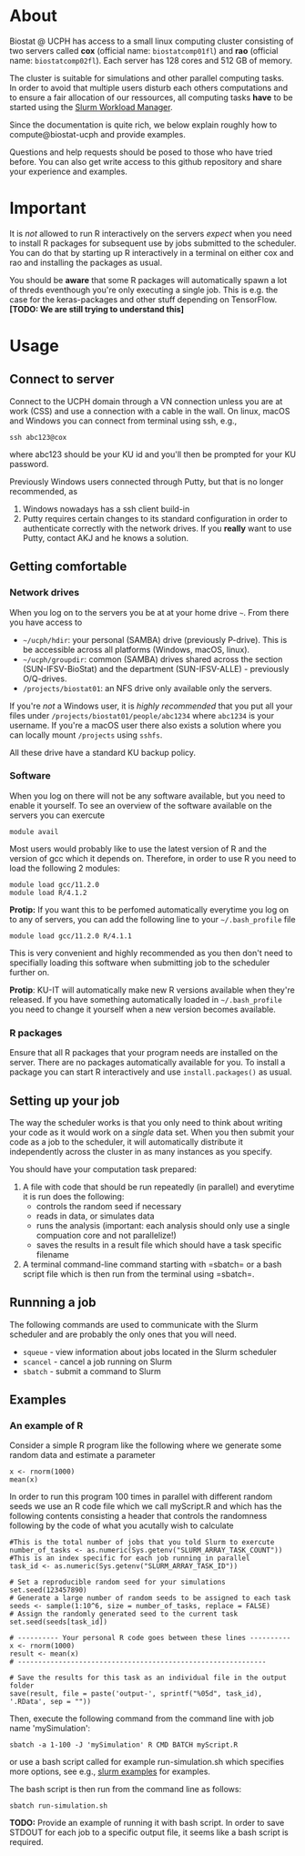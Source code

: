 # About 

Biostat @ UCPH has
access to a small linux computing cluster consisting of two servers called **cox**
(official name: ```biostatcomp01fl```) and **rao**
(official name: ```biostatcomp02fl```). Each server has 128 cores and
512 GB of memory.

The cluster is suitable for simulations and other parallel computing tasks.  
In order to avoid that multiple users disturb each others computations and to
ensure a fair allocation of our ressources, all computing tasks **have** to be 
started using the [Slurm Workload Manager](https://slurm.schedmd.com/documentation.html).

Since the documentation is quite rich, we below explain roughly how to
compute@biostat-ucph and provide examples.

Questions and help requests should be posed to those who have tried
before. You can also get write access to this github repository and
share your experience and examples.

# Important

It is *not* allowed to run R interactively on the servers *expect*
when you need to install R packages for subsequent use by jobs
submitted to the scheduler. You can do that by starting up R
interactively in a terminal on either cox and rao and installing the
packages as usual.

You should be **aware** that some R packages will automatically 
spawn a lot of threds eventhough you're only executing a single job.
This is e.g. the case for the keras-packages and other stuff depending
on TensorFlow. **[TODO: We are still trying to understand this]**

# Usage

## Connect to server

Connect to the UCPH domain through a VN connection unless you are at work 
(CSS) and use a connection with a cable in the wall. On linux, macOS and 
Windows you can connect from terminal using ssh, e.g.,

```
ssh abc123@cox
```

where abc123 should be your KU id and you'll then be prompted for your KU password.

Previously Windows users connected through Putty, but that is no longer recommended, as

1) Windows nowadays has a ssh client build-in
2) Putty requires certain changes to its standard configuration in order to authenticate correctly with the network drives. If you **really** want to use Putty, contact AKJ and he knows a solution.

## Getting comfortable

### Network drives

When you log on to the servers you be at at your home drive `~`. From there you have access to

* `~/ucph/hdir`: your personal (SAMBA) drive (previously P-drive). This is be accessible across all platforms (Windows, macOS, linux).
* `~/ucph/groupdir`: common (SAMBA) drives shared across the section (SUN-IFSV-BioStat) and the department (SUN-IFSV-ALLE) - previously O/Q-drives.
* `/projects/biostat01`: an NFS drive only available only the servers.

If you're *not* a Windows user, it is *highly recommended* that you put all your files under `/projects/biostat01/people/abc1234` where `abc1234` is your username. If you're a macOS user there also exists a solution where you can locally mount `/projects` using `sshfs`.

All these drive have a standard KU backup policy.

### Software

When you log on there will not be any software available, but you need to enable it yourself.
To see an overview of the software available on the servers you can exercute

```
module avail
```

Most users would probably like to use the latest version of R and the version of gcc
which it depends on. Therefore, in order to use R you need to load the following 2 modules:

```
module load gcc/11.2.0
module load R/4.1.2
```

**Protip:** If you want this to be perfomed automatically everytime you log on to any of servers,
you can add the following line to your `~/.bash_profile` file

```
module load gcc/11.2.0 R/4.1.1
```

This is very convenient and highly recommended as you then don't need to specifially loading this software
when submitting job to the scheduler further on.

**Protip**: KU-IT will automatically make new R versions available when they're released. If you have something
automatically loaded in `~/.bash_profile` you need to change it yourself when a new version becomes available.


### R packages

Ensure that all R packages that your program needs are installed on
the server. There are no packages automatically available for you.
To install a package you can start R interactively and
use `install.packages()` as usual. 

## Setting up your job

The way the scheduler works is that you only need to think about writing your code as it would work on a *single* data set. 
When you then submit your code as a job to the scheduler, it will automatically distribute it independently across the cluster in as many instances as you specify.

You should have your computation task prepared:

1. A file with code that should be run repeatedly (in parallel) and everytime it is run does the following:
   * controls the random seed if necessary
   * reads in data, or simulates data
   * runs the analysis (important: each analysis should only use a single compuation core and not parallelize!) 
   * saves the results in a result file which should have a task specific filename
2. A terminal command-line command starting with =sbatch= or a bash script file which is then run from the terminal using =sbatch=.

## Runnning a job

The following commands are used to communicate with the Slurm scheduler and are probably the only ones that you will need.

* ```squeue``` - view information about jobs located in the Slurm scheduler
* ```scancel``` - cancel a job running on Slurm
* ```sbatch``` - submit a command to Slurm


## Examples

### An example of R
Consider a simple R program like the following where we generate some random
data and estimate a parameter

```
x <- rnorm(1000)
mean(x)
```

In order to run this program 100 times in parallel with different random seeds we use
an R code file which we call myScript.R and which has the following
contents consisting a header that controls the randomness following by the code of what 
you acutally wish to calculate

```
#This is the total number of jobs that you told Slurm to exercute
number_of_tasks <- as.numeric(Sys.getenv("SLURM_ARRAY_TASK_COUNT"))
#This is an index specific for each job running in parallel
task_id <- as.numeric(Sys.getenv("SLURM_ARRAY_TASK_ID"))

# Set a reproducible random seed for your simulations
set.seed(123457890)
# Generate a large number of random seeds to be assigned to each task
seeds <- sample(1:10^6, size = number_of_tasks, replace = FALSE)
# Assign the randomly generated seed to the current task
set.seed(seeds[task_id])

# ---------- Your personal R code goes between these lines ----------
x <- rnorm(1000)
result <- mean(x)
# -------------------------------------------------------------

# Save the results for this task as an individual file in the output folder
save(result, file = paste('output-', sprintf("%05d", task_id), '.RData', sep = ""))
```
Then, execute the following command from the command line with job name 'mySimulation':

```sbatch -a 1-100 -J 'mySimulation' R CMD BATCH myScript.R```

or use a bash script called for example run-simulation.sh which
specifies more options, see e.g., [slurm
examples](https://computing.sas.upenn.edu/gpc/job/slurm) for examples.

The bash script is then run from the command line as follows:

```sbatch run-simulation.sh```

**TODO:** Provide an example of running it with bash script. In order to save STDOUT for each job to a specific output file,
it seems like a bash script is required.
